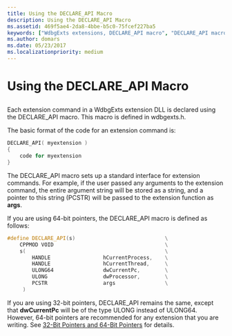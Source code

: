 ```yaml
---
title: Using the DECLARE_API Macro
description: Using the DECLARE_API Macro
ms.assetid: 469f5ae4-2da8-4bbe-b5c0-75fcef227ba5
keywords: ["WdbgExts extensions, DECLARE_API macro", "DECLARE_API macro (WdbgExts)"]
ms.author: domars
ms.date: 05/23/2017
ms.localizationpriority: medium
---
```


# Using the DECLARE\_API Macro


## <span id="ddk_using_the_declare_api_macro_dbwx"></span><span id="DDK_USING_THE_DECLARE_API_MACRO_DBWX"></span>


Each extension command in a WdbgExts extension DLL is declared using the DECLARE\_API macro. This macro is defined in wdbgexts.h.

The basic format of the code for an extension command is:

```cpp
DECLARE_API( myextension )
{
    code for myextension
}
```

The DECLARE\_API macro sets up a standard interface for extension commands. For example, if the user passed any arguments to the extension command, the entire argument string will be stored as a string, and a pointer to this string (PCSTR) will be passed to the extension function as **args**.

If you are using 64-bit pointers, the DECLARE\_API macro is defined as follows:

```cpp
#define DECLARE_API(s)                             \
    CPPMOD VOID                                    \
    s(                                             \
        HANDLE                 hCurrentProcess,    \
        HANDLE                 hCurrentThread,     \
        ULONG64                dwCurrentPc,        \
        ULONG                  dwProcessor,        \
        PCSTR                  args                \
     )
```

If you are using 32-bit pointers, DECLARE\_API remains the same, except that **dwCurrentPc** will be of the type ULONG instead of ULONG64. However, 64-bit pointers are recommended for any extension that you are writing. See [32-Bit Pointers and 64-Bit Pointers](32-bit-pointers-and-64-bit-pointers.md) for details.

 

 





